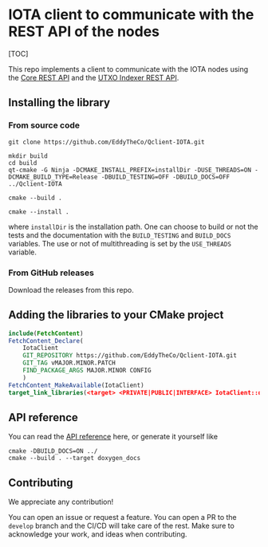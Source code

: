 # IOTA client to communicate with the REST API of the nodes 

[TOC]

This repo implements  a client to communicate with the IOTA nodes using the  [Core REST API](https://github.com/iotaledger/tips/blob/main/tips/TIP-0025/tip-0025.md) and the [UTXO Indexer REST API](https://github.com/iotaledger/tips/blob/main/tips/TIP-0026/tip-0026.md).


## Installing the library 

### From source code
```
git clone https://github.com/EddyTheCo/Qclient-IOTA.git 

mkdir build
cd build
qt-cmake -G Ninja -DCMAKE_INSTALL_PREFIX=installDir -DUSE_THREADS=ON -DCMAKE_BUILD_TYPE=Release -DBUILD_TESTING=OFF -DBUILD_DOCS=OFF ../Qclient-IOTA

cmake --build . 

cmake --install . 
```
where `installDir` is the installation path.
One can choose to build or not the tests and the documentation with the `BUILD_TESTING` and `BUILD_DOCS` variables.
The use or not of multithreading is set by the `USE_THREADS` variable.

### From GitHub releases
Download the releases from this repo. 

## Adding the libraries to your CMake project 

```CMake
include(FetchContent)
FetchContent_Declare(
	IotaClient	
	GIT_REPOSITORY https://github.com/EddyTheCo/Qclient-IOTA.git
	GIT_TAG vMAJOR.MINOR.PATCH 
	FIND_PACKAGE_ARGS MAJOR.MINOR CONFIG  
	)
FetchContent_MakeAvailable(IotaClient)
target_link_libraries(<target> <PRIVATE|PUBLIC|INTERFACE> IotaClient::qclient)
```


## API reference

You can read the [API reference](https://eddytheco.github.io/Qclient-IOTA/) here, or generate it yourself like
```
cmake -DBUILD_DOCS=ON ../
cmake --build . --target doxygen_docs
```

## Contributing

We appreciate any contribution!


You can open an issue or request a feature.
You can open a PR to the `develop` branch and the CI/CD will take care of the rest.
Make sure to acknowledge your work, and ideas when contributing.

